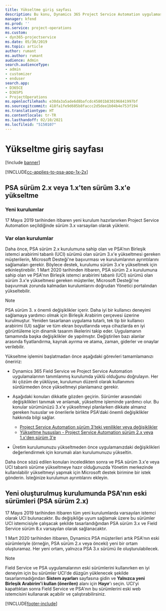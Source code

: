 ```yaml
---
title: Yükseltme giriş sayfası
description: Bu konu, Dynamics 365 Project Service Automation uygulamasındaki yeni ve değiştirilen özellikler hakkında önemli bilgileri nerede bulabileceğinizi ve en yeni sürüme yükseltme işlemini gösterir.
manager: kfend
ms.prod: ''
ms.service: project-operations
ms.custom:
- dyn365-projectservice
ms.date: 05/30/2019
ms.topic: article
author: rumant
ms.author: rumant
audience: Admin
search.audienceType:
- admin
- customizer
- enduser
search.app:
- D365CE
- D365PS
- ProjectOperations
ms.openlocfilehash: e30da3a5ade6d8bafcdc45801b830196841997bf
ms.sourcegitcommit: 418fa1fe9d605b8faccc2d5dee1b04b4e753f194
ms.translationtype: HT
ms.contentlocale: tr-TR
ms.lasthandoff: 02/10/2021
ms.locfileid: "5150107"
---
```

# <a name="upgrade-home-page"></a>Yükseltme giriş sayfası

[!include [banner](../includes/psa-now-project-operations.md)]

[!INCLUDE[cc-applies-to-psa-app-1x-2x](../includes/cc-applies-to-psa-app-1x-2x.md)]

## <a name="upgrade-from-psa-version-2x-or-1x-to-version-3x"></a>PSA sürüm 2.x veya 1.x'ten sürüm 3.x'e yükseltme

### <a name="new-instances"></a>Yeni kurulumlar

17 Mayıs 2019 tarihinden itibaren yeni kurulum hazırlanırken Project Service Automation seçildiğinde sürüm 3.x varsayılan olarak yüklenir.

### <a name="existing-instances"></a>Var olan kurulumlar

Daha önce, PSA sürüm 2.x kurulumuna sahip olan ve PSA'nın Birleşik istemci arabirimi tabanlı (UCI) sürümü olan sürüm 3.x'e yükseltmesi gereken müşterilerin, Microsoft Desteği'ne başvurması ve kurulumlarının ayrıntılarını sağlamaları gerekir. Böylece destek, kurulumu sürüm 3.x'e yükseltmek için etkinleştirebilir. 1 Mart 2020 tarihinden itibaren, PSA sürüm 2.x kurulumuna sahip olan ve PSA'nın Birleşik istemci arabirimi tabanlı (UCI) sürümü olan sürüm 3.x'e yükseltmesi gereken müşteriler, Microsoft Desteği'ne başvurmak zorunda kalmadan kurulumlarını doğrudan Yönetici portalından yükseltebilir.  

> [!NOTE]
> PSA sürüm 3. x önemli değişiklikler içerir. Daha iyi bir kullanıcı deneyimi sağlamaya yardımcı olmak için Birleşik Arabirim çerçevesi üzerine kurulmuştur. Yeniden tasarlanan uygulama tutarlı, tek tip bir kullanıcı arabirimi (UI) sağlar ve tüm ekran boyutlarında veya cihazlarda en iyi görüntüleme için dinamik tasarım ilkelerini takip eder. Uygulamanın tamamında başka değişiklikler de yapılmıştır. Değiştirilen bazı alanlar arasında fiyatlandırma, kaynak ayırma ve atama, zaman, giderler ve onaylar verilebilir.

Yükseltme işlemini başlatmadan önce aşağıdaki görevleri tamamlamanızı öneririz:

- Dynamics 365 Field Service ve Project Service Automation uygulamalarının tanımlanmış kurulumda yüklü olduğunu doğrulayın. Her iki çözüm de yüklüyse, kurulumun düzenli olarak kullanımını sürdürmeden önce yükseltmeyi planlamanız gerekir.
- Aşağıdaki konuları dikkatle gözden geçirin. Sürümler arasındaki değişiklikleri tanımak ve anlamak, yükseltme işleminde yardımcı olur. Bu konular sürümünüzü 3.x'e yükseltmeyi planlarken dikkate almanız gereken hususlar ve önerilerle birlikte PSA'daki önemli değişiklikler hakkında bilgi sağlar.

    - [Project Service Automation sürüm 3'teki yenilikler veya değişiklikler](whats-new-changed-v3.md)
    - [Yükseltme hususları - Project Service Automation sürüm 2.x veya 1.x'den sürüm 3'e](upgrade-v3.md)

- Üretim kurulumunuzu yükseltmeden önce uygulamanızdaki değişiklikleri değerlendirmek için korumalı alan kurulumunuzu yükseltin.

Daha önce sözü edilen konuları inceledikten sonra ve PSA sürüm 3.x'e veya UCI tabanlı sürüme yükseltmeye hazır olduğunuzda Yönetim merkezinde kullanılabilir yükseltmeyi yapmak için Microsoft destek birimine bir istek gönderin. İsteğinize kurulumun ayrıntılarını ekleyin.

## <a name="older-versions-of-psa-psa-version-2x-in-a-newly-created-instance"></a>Yeni oluşturulmuş kurulumunda PSA'nın eski sürümleri (PSA sürüm 2.x)

17 Mayıs 2019 tarihinden itibaren tüm yeni kurulumlarda varsayılan istemci olarak UCI bulunacaktır. Bu değişikliğe uyum sağlamak üzere bu sürümler UCI istemcisiyle çalışacak şekilde tasarlandığından PSA sürüm 3.x ve Field Service sürüm 8.x varsayılan olarak sağlanacaktır.

1 Mart 2020 tarihinden itibaren, Dynamics PSA müşterileri artık PSA'nın eski sürümleriyle (örneğin, PSA sürüm 2.x veya önceki) yeni bir ortam oluşturamaz. Her yeni ortam, yalnızca PSA 3.x sürümü ile oluşturulabilecek.

> [!NOTE]
> Field Service ve PSA uygulamalarının eski sürümlerini kullanırken en iyi deneyim için bu sürümler UCI'de düzgün yüklenecek şekilde tasarlanmadığından **Sistem ayarları** sayfasına gidin ve **Yalnızca yeni Birleşik Arabirim'i kullan (önerilen)** alanı için **Hayır**'ı seçin. UCI'yi kapattıktan sonra Field Service ve PSA'nın bu sürümlerini eski web istemcisini kullanarak açabilir ve çalıştırabilirsiniz. 


[!INCLUDE[footer-include](../includes/footer-banner.md)]